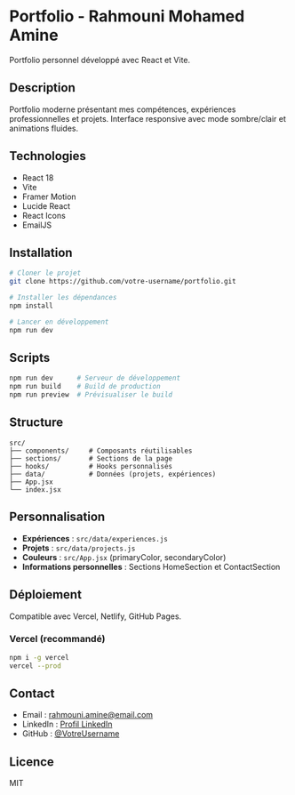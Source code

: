 # Portfolio - Rahmouni Mohamed Amine

Portfolio personnel développé avec React et Vite.

## Description

Portfolio moderne présentant mes compétences, expériences professionnelles et projets. Interface responsive avec mode sombre/clair et animations fluides.

## Technologies

- React 18
- Vite
- Framer Motion
- Lucide React
- React Icons
- EmailJS

## Installation

```bash
# Cloner le projet
git clone https://github.com/votre-username/portfolio.git

# Installer les dépendances
npm install

# Lancer en développement
npm run dev
```

## Scripts

```bash
npm run dev      # Serveur de développement
npm run build    # Build de production
npm run preview  # Prévisualiser le build
```

## Structure

```
src/
├── components/     # Composants réutilisables
├── sections/       # Sections de la page
├── hooks/          # Hooks personnalisés
├── data/           # Données (projets, expériences)
├── App.jsx
└── index.jsx
```

## Personnalisation

- **Expériences** : `src/data/experiences.js`
- **Projets** : `src/data/projects.js`
- **Couleurs** : `src/App.jsx` (primaryColor, secondaryColor)
- **Informations personnelles** : Sections HomeSection et ContactSection

## Déploiement

Compatible avec Vercel, Netlify, GitHub Pages.

### Vercel (recommandé)

```bash
npm i -g vercel
vercel --prod
```

## Contact

- Email : rahmouni.amine@email.com
- LinkedIn : [Profil LinkedIn](https://linkedin.com/in/votre-profil)
- GitHub : [@VotreUsername](https://github.com/VotreUsername)

## Licence

MIT